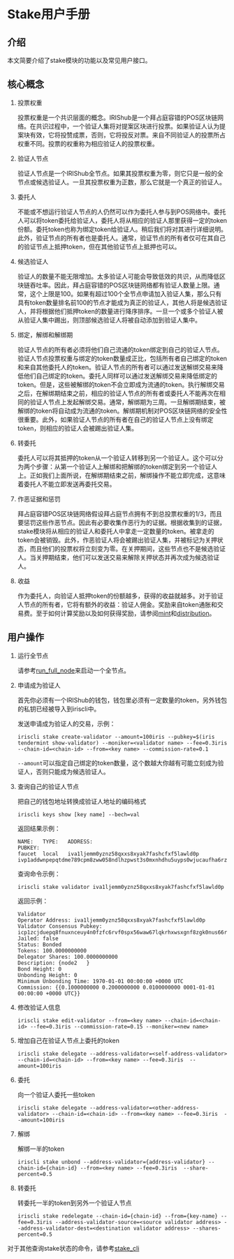 # Stake用户手册

## 介绍

本文简要介绍了stake模块的功能以及常见用户接口。

## 核心概念

1. 投票权重

	投票权重是一个共识层面的概念。IRIShub是一个拜占庭容错的POS区块链网络。在共识过程中，一个验证人集将对提案区块进行投票。如果验证人认为提案块有效，它将投赞成票，否则，它将投反对票。来自不同验证人的投票所占权重不同。投票的权重称为相应验证人的投票权重。
	
2. 验证人节点

	验证人节点是一个IRIShub全节点。如果其投票权重为零，则它只是一般的全节点或候选验证人。一旦其投票权重为正数，那么它就是一个真正的验证人。

3. 委托人

	不能或不想运行验证人节点的人仍然可以作为委托人参与到POS网络中。委托人可以将token委托给验证人，委托人将从相应的验证人那里获得一定的token份额。委托token也称为绑定token给验证人。稍后我们将对其进行详细说明。此外，验证节点的所有者也是委托人。通常，验证节点的所有者仅可在其自己的验证节点上抵押token，但在其他验证节点上抵押也可以。
	
4. 候选验证人

	验证人的数量不能无限增加。太多验证人可能会导致低效的共识，从而降低区块链吞吐率。因此，拜占庭容错的POS区块链网络都有验证人数量上限。通常，这个上限是100。如果有超过100个全节点申请加入验证人集，那么只有具有token数量排名前100的节点才能成为真正的验证人，其他人将是候选验证人，并将根据他们抵押token的数量进行降序排序。一旦一个或多个验证人被从验证人集中踢出，则顶部候选验证人将被自动添加到验证人集中。

5. 绑定，解绑和解绑期

	验证人节点的所有者必须将他们自己流通的token绑定到自己的验证人节点。验证人节点投票权重与绑定的token数量成正比，包括所有者自己绑定的token和来自其他委托人的token。验证人节点的所有者可以通过发送解绑交易来降低他们自己绑定的token。委托人同样可以通过发送解绑交易来降低绑定的token。但是，这些被解绑的token不会立即成为流通的token。执行解绑交易之后，在解绑期结束之前，相应的验证人节点的所有者或委托人不能再次在相同的验证人节点上发起解绑交易。通常，解绑期为三周。一旦解绑期结束，被解绑的token将自动成为流通的token。解绑期机制对POS区块链网络的安全性很重要。此外，如果验证人节点的所有者在自己的验证人节点上没有绑定token，则相应的验证人会被踢出验证人集。

6. 转委托

	委托人可以将其抵押的token从一个验证人转移到另一个验证人。这个可以分为两个步骤：从第一个验证人上解绑和把解绑的token绑定到另一个验证人上。正如我们上面所说，在解绑期结束之前，解绑操作不能立即完成，这意味着委托人不能立即发送再委托交易。

7. 作恶证据和惩罚

	拜占庭容错POS区块链网络假设拜占庭节点拥有不到总投票权重的1/3，而且要惩罚这些作恶节点。因此有必要收集作恶行为的证据。根据收集到的证据，stake模块将从相应的验证人和委托人中拿走一定数量的token。被拿走的token会被销毁。此外，作恶验证人将会被踢出验证人集，并被标记为关押状态，而且他们的投票权将立刻变为零。在关押期间，这些节点也不是候选验证人。当关押期结束，他们可以发送交易来解除关押状态并再次成为候选验证人。

8. 收益

	作为委托人，向验证人抵押token的份额越多，获得的收益就越多。对于验证人节点的所有者，它将有额外的收益：验证人佣金。奖励来自token通胀和交易费。至于如何计算奖励以及如何获得奖励，请参阅[mint](mint.md)和[distribution](distribution.md)。

## 用户操作

1. 运行全节点

	请参考[run_full_node](../get-started/Full-Node.md)来启动一个全节点。

2. 申请成为验证人

      首先你必须有一个IRIShub的钱包，钱包里必须有一定数量的token，另外钱包的私钥已经被导入到iriscli中。

	发送申请成为验证人的交易，示例：
	```
	iriscli stake create-validator --amount=100iris --pubkey=$(iris tendermint show-validator) --moniker=<validator name> --fee=0.3iris --chain-id=<chain-id> --from=<key name> --commission-rate=0.1
	```
	`--amount`可以指定自己绑定的token数量，这个数越大你越有可能立刻成为验证人，否则只能成为候选验证人。

3. 查询自己的验证人节点

	把自己的钱包地址转换成验证人地址的编码格式
	```
	iriscli keys show [key name] --bech=val
	```
	返回结果示例：
	```
	NAME:   TYPE:   ADDRESS:                                      PUBKEY:
	faucet  local   iva1ljemm0yznz58qxxs8xyak7fashcfxf5lawld0p    ivp1addwnpepqtdme789cpm8zww058ndlhzpwst3s0mxnhdhu5uyps0wjucaufha6rzn3ga
	```
	查询命令示例：
	```
	iriscli stake validator iva1ljemm0yznz58qxxs8xyak7fashcfxf5lawld0p
	```
	返回示例：
	```text
    Validator 
    Operator Address: iva1ljemm0yznz58qxxs8xyak7fashcfxf5lawld0p
    Validator Consensus Pubkey: icp1zcjduepq8fnuxnceuy4n0fzfc6rvf0spx56waw67lqkrhxwsxgnf8zgk0nus66rkg4
    Jailed: false
    Status: Bonded
    Tokens: 100.0000000000
    Delegator Shares: 100.0000000000
    Description: {node2   }
    Bond Height: 0
    Unbonding Height: 0
    Minimum Unbonding Time: 1970-01-01 00:00:00 +0000 UTC
    Commission: {{0.1000000000 0.2000000000 0.0100000000 0001-01-01 00:00:00 +0000 UTC}}
    ```

4. 修改验证人信息

	```
	iriscli stake edit-validator --from=<key name> --chain-id=<chain-id> --fee=0.3iris --commission-rate=0.15 --moniker=<new name>
	```

5. 增加自己在验证人节点上委托的token

	```
	iriscli stake delegate --address-validator=<self-address-validator> --chain-id=<chain-id> --from=<key name> --fee=0.3iris  --amount=100iris 
	```

6. 委托

	向一个验证人委托一些token
	```
	iriscli stake delegate --address-validator=<other-address-validator> --chain-id=<chain-id> --from=<key name> --fee=0.3iris  --amount=100iris 
	```

7. 解绑

	解绑一半的token
	```
	iriscli stake unbond --address-validator={address-validator} --chain-id={chain-id} --from=<key name> --fee=0.3iris  --share-percent=0.5
	```

8. 转委托

      转委托一半的token到另外一个验证人节点
	```
	iriscli stake redelegate --chain-id={chain-id} --from={key-name} --fee=0.3iris --address-validator-source=<source validator address> --address-validator-dest=<destination validator address> --shares-percent=0.5
	```


对于其他查询stake状态的命令，请参考[stake_cli](../cli-client/stake/README.md)

